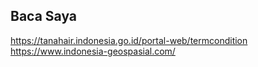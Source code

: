 ## Baca Saya
https://tanahair.indonesia.go.id/portal-web/termcondition
https://www.indonesia-geospasial.com/